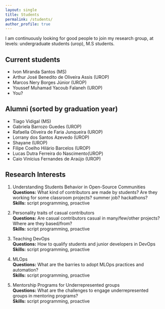 ```yaml
---
layout: single
title: Students
permalink: /students/
author_profile: true
---
```


I am continuously looking for good people to join my research group, at levels: undergraduate students (urop), M.S students. 

## Current students

- Ivon Miranda Santos (MS)
- Arthur José Benedito de Oliveira Assis (UROP)
- Marcos Nery Borges Júnior (UROP)
- Youssef Muhamad Yacoub Falaneh (UROP)
- You?

## Alumni (sorted by graduation year)

- Tiago Vidigal (MS)
- Gabriela Barrozo Guedes (UROP)
- Rafaella Oliveira de Faria Junqueira (UROP)
- Lorrany dos Santos Azevedo (UROP)
- Shayane (UROP)
- Filipe Coelho Hilário Barcelos (UROP)
- Lucas Dutra Ferreira do Nascimento(UROP)
- Caio Vinícius Fernandes de Araújo (UROP)





## Research Interests

1. Understanding Students Behavior in Open-Source Communities<br>
**Questions:** What kind of contributors are made by students? Are they working for some classroom projects? summer job? hackathons?<br>
**Skills:** script programming, proactive <br>

2. Personality traits of casual contributors<br>
**Questions:** Are casual contributors casual in many/few/other projects? Where are they based/from?<br>
**Skills:** script programming, proactive <br>

3. Teaching DevOps<br>
**Questions:** How to qualify students and junior developers in DevOps <br>
**Skills:** script programming, proactive <br>


4. MLOps<br>
**Questions:** What are the barries to adopt MLOps practices and automation? <br>
**Skills:** script programming, proactive <br>

5. Mentorship Programs for Underrepresented groups<br>
**Questions:** What are the challenges to engage underrepresented groups in mentoring programs? <br>
**Skills:** script programming, proactive <br>
